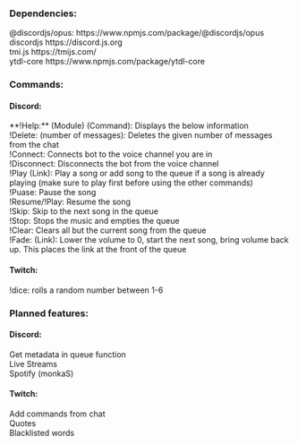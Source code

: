<h3>Dependencies:</h3>
@discordjs/opus: https://www.npmjs.com/package/@discordjs/opus<br>
discordjs https://discord.js.org<br>
tmi.js https://tmijs.com/<br>
ytdl-core https://www.npmjs.com/package/ytdl-core<br>
<h3>Commands:</h3>
<h4>Discord:</h4>
**!Help:** (Module) (Command): Displays the below information<br>
!Delete: (number of messages): Deletes the given number of messages from the chat<br>
!Connect: Connects bot to the voice channel you are in<br>
!Disconnect: Disconnects the bot from the voice channel<br>
!Play (Link): Play a song or add song to the queue if a song is already playing (make sure to play first before using the other commands)<br>
!Puase: Pause the song<br>
!Resume/!Play: Resume the song<br>
!Skip: Skip to the next song in the queue<br>
!Stop: Stops the music and empties the queue<br>
!Clear: Clears all but the current song from the queue<br>
!Fade: (Link): Lower the volume to 0, start the next song, bring volume back up. This places the link at the front of the queue<br>
<h4>Twitch:</h4>
!dice: rolls a random number between 1-6<br>
<h3>Planned features:</h3>
<h4>Discord:</h4>
Get metadata in queue function<br>
Live Streams<br>
Spotify (monkaS)<br>
<h4>Twitch:</h4>
Add commands from chat<br>
Quotes<br>
Blacklisted words<br>
